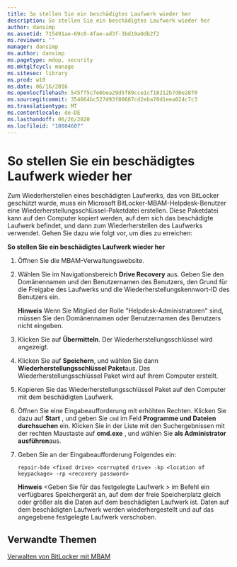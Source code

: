 ```yaml
---
title: So stellen Sie ein beschädigtes Laufwerk wieder her
description: So stellen Sie ein beschädigtes Laufwerk wieder her
author: dansimp
ms.assetid: 715491ae-69c0-4fae-ad3f-3bd19a0db2f2
ms.reviewer: ''
manager: dansimp
ms.author: dansimp
ms.pagetype: mdop, security
ms.mktglfcycl: manage
ms.sitesec: library
ms.prod: w10
ms.date: 06/16/2016
ms.openlocfilehash: 545ff5c7e6bea29d5f89cce1cf18212b7d0e2870
ms.sourcegitcommit: 354664bc527d93f80687cd2eba70d1eea024c7c3
ms.translationtype: MT
ms.contentlocale: de-DE
ms.lasthandoff: 06/26/2020
ms.locfileid: "10804607"
---
```

# So stellen Sie ein beschädigtes Laufwerk wieder her


Zum Wiederherstellen eines beschädigten Laufwerks, das von BitLocker geschützt wurde, muss ein Microsoft BitLocker-MBAM-Helpdesk-Benutzer eine Wiederherstellungsschlüssel-Paketdatei erstellen. Diese Paketdatei kann auf den Computer kopiert werden, auf dem sich das beschädigte Laufwerk befindet, und dann zum Wiederherstellen des Laufwerks verwendet. Gehen Sie dazu wie folgt vor, um dies zu erreichen:

**So stellen Sie ein beschädigtes Laufwerk wieder her**

1.  Öffnen Sie die MBAM-Verwaltungswebsite.

2.  Wählen Sie im Navigationsbereich **Drive Recovery** aus. Geben Sie den Domänennamen und den Benutzernamen des Benutzers, den Grund für die Freigabe des Laufwerks und die Wiederherstellungskennwort-ID des Benutzers ein.

    **Hinweis**  Wenn Sie Mitglied der Rolle "Helpdesk-Administratoren" sind, müssen Sie den Domänennamen oder Benutzernamen des Benutzers nicht eingeben.

     

3.  Klicken Sie auf **Übermitteln**. Der Wiederherstellungsschlüssel wird angezeigt.

4.  Klicken Sie auf **Speichern**, und wählen Sie dann **Wiederherstellungsschlüssel Paket**aus. Das Wiederherstellungsschlüssel Paket wird auf Ihrem Computer erstellt.

5.  Kopieren Sie das Wiederherstellungsschlüssel Paket auf den Computer mit dem beschädigten Laufwerk.

6.  Öffnen Sie eine Eingabeaufforderung mit erhöhten Rechten. Klicken Sie dazu auf **Start** , und geben Sie `cmd` im Feld **Programme und Dateien durchsuchen** ein. Klicken Sie in der Liste mit den Suchergebnissen mit der rechten Maustaste auf **cmd.exe** , und wählen Sie **als Administrator ausführen**aus.

7.  Geben Sie an der Eingabeaufforderung Folgendes ein:

    `repair-bde <fixed drive> <corrupted drive> -kp <location of keypackage> -rp <recovery password>`

    **Hinweis**  &lt;Geben Sie für das festgelegte Laufwerk &gt; im Befehl ein verfügbares Speichergerät an, auf dem der freie Speicherplatz gleich oder größer als die Daten auf dem beschädigten Laufwerk ist. Daten auf dem beschädigten Laufwerk werden wiederhergestellt und auf das angegebene festgelegte Laufwerk verschoben.

     

## Verwandte Themen


[Verwalten von BitLocker mit MBAM](performing-bitlocker-management-with-mbam.md)

 

 





